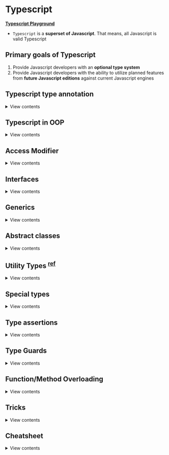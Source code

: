 # Typescript

**[Typescript Playground](https://www.typescriptlang.org/play)**

- `Typescript` is a **superset of Javascript**. That means, all Javascript is valid Typescript

## Primary goals of Typescript

1. Provide Javascript developers with an **optional type system**
2. Provide Javascript developers with the ability to utilize planned features from **future Javascript editions** against current Javascript engines

## Typescript type annotation

<details>
<summary>View contents</summary>

> There are 4 primary types in Typescript

1. Implicit
2. Explicit
3. Structural
4. Ambient

### 1. Connivent Implicit Types

- figure out the types of the variables if they are not explicitly defined

```ts
const age = 18; // implicitly, age is number
```

### 2. Explicit Types

- specify the types of the variables

```ts
const age: number = 18;

// function
function sayHello(name: string): string {
  return `Hello ${name}`;
}

// arrow function
const profile = (name: string, age: number): string => {
  return `${name}'s age is ${age}`;
};

// class
class Greeter {
  name: string;

  constructor(name: string) {
    this.name = name;
  }

  sayHello(): string {
    return `Hello ${this.name}`;
  }
}
```

### 3. Structural Types

#### i. Nominal typing:

```ts
class Fruit {}

class Mango extends Fruit {}

class GreenMango extends Mango {}

// Valid, through subtypes
const greenMangoFruit: Fruit = new GreenMango();

// Valid, through subtypes
const mango: GreenMango = new Mango();

// Valid, explicitly defined as a GreenMango
const greenMango: GreenMango = new GreenMango();
```

#### ii. Duck typing

> If it looks like a Duck and it quacks like a Duck. It must be a Duck.

```ts
interface Comment {
  id: number;
  content: string;
}

interface Reply {
  id: number;
  content: string;
  commentId: number;
}

const comment: Comment = {
  id: 1,
  content: "this is a comment",
};

const reply: Reply = {
  id: 2,
  content: "this is a reply",
  commentId: 1,
};

function postComment(comment: Comment) {
  // Do something
}

// Perfect - exact match
postComment(comment);

// Ok - extra information still alright
postComment(reply);

// Error - missing information
// Type '{ id: number; }' is missing the following properties from
// type 'Comment': content
postComment({ id: 1 });
```

### 4. Ambient Types

```ts
// $ is global variable
declare var $: {
  (selector: string): any;
};

$(".cls").show(); // okay
$(123).show(); // Error
```

</details>

## Typescript in OOP

<details>
<summary>View contents</summary>

```ts
class Point {
  // Instance variables are accessible only through instances of the class.
  // From inside the class, using the this keyword gives us access to the instance variables
  x: number; // instance variable
  y: number;

  constructor(x: number, y: number) {
    // constructor
    this.x = x;
    this.y = y;
  }

  add(point: Point) {
    // method
    return new Point(this.x + point.x, this.y + point.x);
  }
}

class Point3D extends Point {
  z: number;
  // static properties belong to the class themselves,
  // not to instances of the class — objects.
  static instancesCreated = 0; // class variable

  // Readonly properties are properties that can’t be changed once they’ve been set.
  // A read-only property must be initialized at their declaration or in the constructor.
  readonly pointName: string;
  readonly numberOfPoints: number = 5;

  constructor(x: number, y: number, z: number) {
    super(x, y);
    this.z = z;
    Point3D.instancesCreated++;
    this.pointName = "readonlyPoint";
  }

  add(point: Point3D) {
    const point2D = super.add(point);
    return new Point3D(point2D.x, point2D.y, this.z + point.z);
  }
}

const p = new Point3D(0, 10, 20);
console.log(Point3D.instancesCreated);
```

</details>

## Access Modifier

<details>
<summary>View contents</summary>

> There are 3 access modifiers: public, protected and private

A method or member/attribute with a `public` modifier can access through:

- an instance of the class (object)
- inside the containing class (this)

A method or member/attribute with a `private` modifier can access through:

- inside the containing class (this)

A method or member/attribute with a `protected` modifier can access through:

- inside the containing class and subclasses (this)

| Access modifier | Access from other classes? | Access from subclasses? |
| --------------- | -------------------------- | ----------------------- |
| **public**      | yes                        | yes                     |
| **protected**   | no                         | yes                     |
| **private**     | no                         | no                      |

> by default, the property is public if no access modifier is included

</details>
  
## Interfaces
  
<details>
<summary>View contents</summary>

> Interfaces allow us to declare the structure of classes and variables.

```ts
interface ICenter {
  x: number;
  y: number;
}

interface ICircle {
  readonly id: string;
  center: ICenter;
  radius: number;
  color?: string; // optional property
}

interface ICircleWithArea extends ICircle {
  getArea: () => number; // or, getArea(): number
}

class Circle implements ICircleWithArea {
  // Readonly properties are properties that can’t be changed once they’ve been set.
  // A read-only property must be initialized at their declaration or in the constructor.
  readonly counter: number = 0;
  readonly id: string;
  center: ICenter;
  radius: number;

  constructor(center: ICenter, radius: number) {
    this.id = "";
    this.center = center;
    this.radius = radius;
  }

  getArea() {
    return Math.PI * this.radius * this.radius;
  }
}
```

</details>
  
## Generics

<details>
<summary>View contents</summary>

> Generics offer a way to create reusable components. Generics provide a way to make components work with any data type and not restrict to one data type.

```ts
interface Queue<T> {
  data: T[];
  push: (t: T) => void;
  pop: () => T | undefined;
}

interface Monkey {
  name: string;
  color: string;
}

class MonkeyQueue implements Queue<Monkey> {
  data: Monkey[];

  constructor() {
    this.data = [];
  }

  push(t: Monkey): void {
    this.data.push(t);
  }

  pop(): Monkey | undefined {
    return this.data.shift();
  }
}
```

**Generic Class**

```ts
class KeyValuePair<T, U> {
  private key: T;
  private val: U;

  setKeyValue(key: T, val: U): void {
    this.key = key;
    this.val = val;
  }

  display(): void {
    console.log(`Key = ${this.key}, val = ${this.val}`);
  }
}

let kvp1 = new KeyValuePair<number, string>();
kvp1.setKeyValue(1, "Steve");
kvp1.display(); //Output: Key = 1, Val = Steve
```

**Generics Function**

```ts
type Link<T> = {
  value: T;
  next?: Link<T>;
};

function createNode<T>(value: T): Link<T> {
  return { value };
}

const createNodeArrow = <T>(value: T): Link<T> => ({ value });
const createNodeArrowAlt = <T extends unknown>(value: T): Link<T> => ({
  value,
});

const node = createNode<string>("wow");
const anotherNode: Link<number> = createNode(2);
const boolNode = createNode(true);
```

**Extending Generic**

```ts
const greeting = <T extends { name: string }>(obj: T) => {};

greeting({ name: "Foyez", age: 18 });
```

In T, must contain { name: string }. Extra properties are also acceptable.

```ts
function func<T extends {}>(param: T) {}

func(8);
func(null); // error
func(undefined); // error
```

T extends {} accepts anything but `null` and `undefined`.

</details>

## Abstract classes

<details>
<summary>View contents</summary>

- `abstract` classes cannot be directly instantiated. Instead, the user must create some class that inherits from the abstract class.
- abstract members cannot be directly accessed, and a child class must provide the functionality.

```ts
type ITrack = { title: string } | null;

abstract class AudioDevice {
  protected isPlaying: boolean = false;
  protected currentTrack: ITrack = null;

  constructor() {}

  play(track: ITrack): void {
    this.currentTrack = track;
    this.isPlaying = true;
    this.handlePlayCurrentAudioTrack();
  }

  abstract handlePlayCurrentAudioTrack(): void;
}

class Boombox extends AudioDevice {
  constructor() {
    super();
  }

  handlePlayCurrentAudioTrack() {
    // Play through the boombox speakers
  }
}
```

</details>
  
## Utility Types <sup>[ref](https://www.typescriptlang.org/docs/handbook/utility-types.html)</sup>
  
<details>
<summary>View contents</summary>
  
### Partial<Type>
  
> Constructs a type with all properties of Type set to optional. 
  
```ts
interface Todo {
  title: string;
  description: string;
}
 
function updateTodo(todo: Todo, fieldsToUpdate: Partial<Todo>) {
  return { ...todo, ...fieldsToUpdate };
}
 
const todo1 = {
  title: "organize desk",
  description: "clear clutter",
};
 
const todo2 = updateTodo(todo1, {
  description: "throw out trash",
});
```
  
### Required<Type>

> Constructs a type consisting of all properties of Type set to required. The opposite of Partial.

```ts
interface Props {
  a?: number;
  b?: string;
}

const obj: Props = { a: 5 };

const obj2: Required<Props> = { a: 5 }; // Property 'b' is missing in type '{ a: number; }' but required in type 'Required<Props>'.
```

### Readonly<Type>

> Constructs a type with all properties of Type set to readonly, meaning the properties of the constructed type cannot be reassigned.

```ts
interface Todo {
  title: string;
}

const todo: Readonly<Todo> = {
  title: "Delete inactive users",
};

todo.title = "Hello"; // Cannot assign to 'title' because it is a read-only property.
```

### Record<Keys, Type>

> Constructs an object type whose property keys are `Keys` and whose property values are `Type`. This utility can be used to map the properties of a type to another type.

```ts
interface CatInfo {
  age: number;
  breed: string;
}

type CatName = "miffy" | "boris" | "mordred";

const cats: Record<CatName, CatInfo> = {
  miffy: { age: 10, breed: "Persian" },
  boris: { age: 5, breed: "Maine Coon" },
  mordred: { age: 16, breed: "British Shorthair" },
};
```

### Pick<Type, Keys>

> Constructs a type by picking the set of properties `Keys` (string literal or union of string literals) from `Type`.

```ts
interface Todo {
  title: string;
  description: string;
  completed: boolean;
}

type TodoPreview = Pick<Todo, "title" | "completed">;

const todo: TodoPreview = {
  title: "Clean room",
  completed: false,
};
```

### Omit<Type, Keys>

> Constructs a type by picking all properties from `Type` and then removing `Keys` (string literal or union of string literals).

```ts
interface Todo {
  title: string;
  description: string;
  completed: boolean;
  createdAt: number;
}

type TodoPreview = Omit<Todo, "description">;

const todo: TodoPreview = {
  title: "Clean room",
  completed: false,
  createdAt: 1615544252770,
};

type TodoInfo = Omit<Todo, "completed" | "createdAt">;

const todoInfo: TodoInfo = {
  title: "Pick up kids",
  description: "Kindergarten closes at 5pm",
};
```

### ReturnType`<Type>`

> Constructs a type consisting of the return type of **function** Type.

```ts
const greetings = (name: string): string => `Hello, ${name}`;

type funcReturnType = ReturnType<typeof greetings>; // string
```

</details>

## Special types

<details>
<summary>View contents</summary>

### The "type" keyword

```ts
type Person = {
  name: string;
  age: number;
};
```

### Type aliases

```ts
// Primitive
type Name = string;

// Tuple
type Data = [number, string];

// Object
type PointX = { x: number };
type PointY = { y: number };

// Union (Or - At least one required)
type IncompletePoint = PointX | PointY;

// Extends/Intersection (And - All required)
type Point = PointX & PointY;

const pX: PointX = { x: 1 };
const incompletePoint: IncompletePoint = { x: 1 };
const point: Point = { x: 1 }; // Error Property 'y' is missing
// in type '{ x: number; }' but
```

### Enum (enumeration)

> An enum is a way to organize a collection of related values.

```ts
enum Instrument {
  Guitar,
  Bass,
  Keyboard,
  Drums,
}

/*
enum Instrument {
  Guitar = 'GUITAR',
  Bass = 'BASS',
  Keyboard = 'KEYBOARD',
  Drums = 'DRUMS'
}
*/

let instrument = Instrument.Guitar; // or, Instrument[0]

instrument = "screwdriver"; /* Error! Type '"screwdriver"'
is not assignable to type 'Instrument'.
*/
```

### tuple

> tuple is an organized array where type of a fixed number of elements is known

```ts
let contact: [string, number] = ["Foyez", 485743];

contact = ["Ana", 842903, "extra argument"]; /* Error! 
Type '[string, number, string]' is not assignable to type '[string, number]'. */
```

### any

> any is a type that we can used with all types.

```ts
let anything: any = "anyone";
anything = 3;
```

In legacy projects migrating to TypeScript, it’s not uncommon to temporarily type things as any before adding more specific types over time during refactoring.

### void

> void is the absence of having any return type.

```ts
function greet(name: string): void {
  console.log(`Hello, ${name}`);
}
```

### never

> never indicates th values that will never occur.

The never type is used when you are sure that something is never going to occur. For example, you write a function which will not return to its end point.

```ts
type Currencies = "CAD" | "USD" | "EUR";
const getRate = (rate: Currencies) => {
  if (rate === "CAD") {
    return 1.3;
  }
  if (rate === "USD") {
    return 1;
  }
  const neverEver: never = rate; // Type 'string' is not assignable to type 'never'.
  return neverEver;
};
getRate("EUR");
```

```ts
type BaseCourse = {
  name: string;
};
interface FreeCourse extends BaseCourse {
  youtube: string;
  price?: never;
}
interface PaidCourse extends BaseCourse {
  price: number;
  youtube?: never;
}
type Course = FreeCourse | PaidCourse;

const myCourse: Course = {
  // Type '{ name: string; youtube: string; price: number; }' is not assignable to type 'PaidCourse'.
  name: "Typescript",
  youtube: "https://yotube.com",
  price: 40,
};
```

source: wes bos

### unknown

> TypeScript 3.0 introduces the unknown type which is the type-safe counterpart of any. Anything is assignable to unknown, but unknown isn’t assignable to anything but itself and any. No operations are permitted on an unknown without first asserting or narrowing to a more specific type.

```ts
let anyValue: any;
let unknownValue: unknown;

// Anything is assignable to unknown
unknownValue = 5;
unknownValue = "s";
unknownValue = true;

// unknown isn’t assignable to anything but itself and any
let newUnknownValue: unknown = unknownValue;
anyValue = unknownValue;
let num: number = unknownValue; // Type 'unknown' is not assignable to type 'number'.

// No operations are permitted on an unknown without first asserting or narrowing to a more specific type.
anyValue();
if (typeof unknownValue === "function") {
  unknownValue();
}

anyValue++;
if (typeof unknownValue === "number") {
  unknownValue++;
}

anyValue.split("");
if (typeof unknownValue === "string") {
  unknownValue.split("");
}
```

```ts
type I1 = unknown & null; // null
type I2 = unknown & string; // string
type U1 = unknown | null; // unknown
type U2 = unknown | string; // unknown
```

### Literal types

```ts
const GenreTypes: { [index: number]: string } = {
  1: "Metal",
  2: "Rap",
  3: "Pop",
};
```

</details>


## Type assertions

<details>
<summary>View contents</summary>

When we want to change a variable from one type to another such as `unknown` to `number` etc, we use Type assertion. We can either use `<>` angular brackets or `as` keywords to do type assertion. But `as` keyword is recommended.

```ts
let str: unknown = "hello";
const len = (str as string).length;
console.log(len);
```

Typecasting has Runtime support, whereas type assertion has no effect on runtime. It is used by the compiler. 

```ts
interface Person {
  name: string;
  age: number;
}

const person = {} as Person; // or const person <Person>{}
person.name = "Foyez";
```

</details>

## Type Guards

<details>
<summary>View contents</summary>

> Type guards allow us to narrow down the type of an object within a conditional block.

### Typeof Guard

> Using typeof in a conditional block, the compiler will know the type of a variable to be different.

```ts
function example(x: number | boolean) {
  if (typeof x === "number") {
    return x.toFixed(2);
  }

  return x;
}
```

### Instanceof Guard

> We can conditionally rule out type possibilities by asserting if a class is or is not an instance of a particular class.

```ts
class MyResponse {
  header = "header example";
  result = "result example";
  // ...
}

class MyError {
  header = "header example";
  message = "message example";
  // ...
}

function example(x: MyResponse | MyError) {
  function example(x: MyResponse | MyError) {
    if (x instanceof MyResponse) {
      console.log(x.message); // Error! Property 'message' does not exist on type 'MyRespo
      console.log(x.result); // Okay
    } else {
      // TypeScript knows this must be MyError
      console.log(x.message); // Okay
      console.log(x.result); // Error! Property 'result' does not exist on type 'MyError'
    }
  }
}
```

### In Guard

```ts
interface Person {
  name: string
  age: number
}

const person: Person = {
  name; 'Foyez',
  age: 27
}

const checkForName = 'name' in person // true
```

### Type Predict <sup>[guide](https://www.typescriptlang.org/docs/handbook/2/narrowing.html#using-type-predicates)</sup>

```ts
// parameterName is Type
const isString = (text: unknown): text is string =>
  typeof text === "string" || text instanceof String;
```

The general form of a type predicate is `parameterName is Type` where the `parameterName` is the name of the function parameter and `Type` is the targeted type.
\
\
If the type guard function returns true, the TypeScript compiler knows that the tested variable has the type that was defined in the type predicate.
\
\
Before the type guard is called, the actual type of the variable _comment_ is not known:

![Type Predict](./assets/type-predict-1.png)

But after the call, if the code proceeds past the exception (that is the type guard returned true), compiler knows that _comment_ is of the type _string_:

![Type Predict](./assets/type-predict-2.png)

</details>
  
## Function/Method Overloading
  
<details>
<summary>View contents</summary>
  
  ## Function overloading
  
  Suppose, you'd like to make a function that it accepts a string or a list of strings and return a string or a list of strings. There are 2 approaches to do this.
  
  **Approach 1:** Updating the function signature directly
  
  ```ts
  function greet(person: string | string[]): string | string[] {
    if (typeof person === 'string') {
      return `Hello, ${person}!`;
    } 
    if (Array.isArray(person)) {
      return person.map(name => `Hello, ${name}!`);
    }
  
    throw new Error('Unable to greet');
  }
  
  greet('World');          // 'Hello, World!'
  greet(['Jane', 'Joe']);  // ['Hello, Jane!', 'Hello, Joe!']
  ```
  
  **Approach 2:** Define separately all the ways your function can be invoked. This approach is called function overloading. This approach should be used when the function signature is relatively complex and has multiple types involved.
  
  ```ts
  // Overload signatures
  function greet(person: string): string;
  function greet(persons: string[]): string[];

  // Implementation signature
  function greet(person: unknown): unknown {
    if (typeof person === 'string') {
      return `Hello, ${person}!`;
    }
    if (Array.isArray(person)) {
      return person.map(name => `Hello, ${name}!`);
    }
  
    throw new Error('Unable to greet');
  }
  
  greet('World');          // 'Hello, World!'
  greet(['Jane', 'Joe']);  // ['Hello, Jane!', 'Hello, Joe!']
  ```
  
  The `greet()` function has 2 overload signatures and one implementation signature.
  
  ### Method overloading
  
  ```ts
  class Greeter {
    message: string;

    constructor(message: string) {
      this.message = message;
    }

    // Overload signatures
    greet(person: string): string;
    greet(persons: string[]): string[];

    // Implementation signature
    greet(person: unknown): unknown {
      if (typeof person === 'string') {
        return `${this.message}, ${person}!`;
      }
      if (Array.isArray(person)) {
        return person.map(name => `${this.message}, ${name}!`);
      }
  
      throw new Error('Unable to greet');
    }
  }
  
  const hi = new Greeter('Hi');
 
  hi.greet('Angela');       // 'Hi, Angela!'
  hi.greet(['Pam', 'Jim']); // ['Hi, Pam!', 'Hi, Jim!']
  ```
  
  [Function overloading Do's and Don'ts](https://www.typescriptlang.org/docs/handbook/declaration-files/do-s-and-don-ts.html#function-overloads)
  
  source: [A Simple Explanation of Function Overloading in TypeScript](https://dmitripavlutin.com/typescript-function-overloading/)
  
</details>

## Tricks

<details>
<summary>View contents</summary>
  
### Constrained Identity Function (CIF) <sup>[guide](https://kentcdodds.com/blog/how-to-write-a-constrained-identity-function-in-typescript)</sup>

```ts
type OperationFn = (left: number, right: number) => number;
const createOperations = <OperationsType extends Record<string, OperationFn>>(
  opts: OperationsType
) => opts;

const operations = createOperations({
  "+": (left, right) => left + right,
  "-": (left, right) => left - right,
  "*": (left, right) => left * right,
  "/": (left, right) => left / right,
});

const result = operations["-"](10, 4);
console.log(result); // 6
```
  
</details>

## Cheatsheet

<details>
<summary>View contents</summary>

### `keyof` - Get all of the keys from a given type

```ts
type ObjectLiteralType = {
  first: 1;
  second: 2;
};

type Result = keyof ObjectLiteralType; // Inferred Type: "first" | "second"
const k: Result = "second";
```

## Getting the type of a single key

```ts
type Obj = {
  1: "a";
  prop: "c";
};

type Res1 = Obj[1]; // Inferred Type: "a"
const s: Res1 = "a";

type Res2 = Obj[1 | "prop"]; // Inferred Type: "a" | "c"
const s2: Res2 = "c";
```

### Getting the values from an object

```ts
type ObjVal = {
  a: "A";
  b: "B";
};

type Values = ObjVal[keyof ObjVal]; // Inferred Type: "A" | "B"
```

### Union

```ts
type A = "a" | "b";
type B = "b" | "c";
type Union = A | B; // Inferred Type: "a" | "b" | "c"

// Unions with Objects
type ObjTypeA = {
  firstProp: number;
  sharedProp: string;
};

type ObjTypeB = {
  secondProp: boolean;
  sharedProp: string;
};

// Inferred Type: { firstProp: number; secondProp: boolean; sharedProp: string }
type UnionWithObj = ObjTypeA | ObjTypeB;
const t: UnionWithObj = { firstProp: 10, secondProp: false, sharedProp: "hi" };
```

### Intersection - Only what appears in both

```ts
type A1 = "a" | "b" | "c";
type A2 = "b" | "c" | "d";

type Intersection = A1 & A2; // Inferred Type: 'b' | 'c'
```

### Conditionals

```ts
// Ternaries only
type Wrap<T> = T extends { length: number } ? [T] : T;

type IsAssignableTo<A, B> = A extends B ? true : false;

// Type `123` is assignable to type `number`
type Result1 = IsAssignableTo<123, number>; // Inferred Type: true
type Result2 = IsAssignableTo<number, 123>; // Inferred Type: false
```

### Exclude - Removes values from a union

```ts
type Ex<T, U> = T extends U ? never : T;

type Ex1 = Ex<1 | 2 | 3, 2>; // Inferred Type: 1 | 3
type Ex2 = Ex<1 | "a" | 2 | "b", number>; // Inferred Type: 'a' | 'b'
type Ex3 = Ex<1 | "a" | 2 | "b", 1 | "b" | "c">; // Inferred Type: 'a' | 2
```

### Extract - Extracts only specific type of values

```ts
type Extra<T, U> = T extends U ? T : never;

type Extra1 = Extra<1 | "a" | 2 | "b", number>; // Inferred Type: 1 | 2
type Extra2 = Extra<1 | "a" | 2 | "b", 1 | "b">; // 1 | 'b'
```

### `Pick<Types, Keys>` - Pick out certain keys from an object type

```ts
type ObjLiteralType = {
  john: 1;
  paul: 2;
  george: 3;
  ringo: 4;
};

type P = Pick<ObjLiteralType, "george" | "ringo">; // Inferred Type: {george: 2; ringo: 4; }
```

### `Omit<Types, Keys>` - Leave out particular properties

```ts
type ObjLiteralType1 = {
  john: 1;
  paul: 2;
  george: 3;
  ringo: 4;
};

type O = Omit<ObjLiteralType1, "george" | "ringo">; // Inferred Type: {john: 1; paul: 2; }
```

### Accept anything but `null` and `undefined` in Generic

```ts
function func<T extends {}>(param: T) {}

func(8);
func(null); // Argument of type 'null' is not assignable to parameter of type '{}'
func(undefined); // Argument of type 'undefined' is not assignable to parameter of type '{}'
```

### Must contain a specific type with extra properties

```ts
const greeting = <T extends { name: string }>(obj: T) => {};
greeting({ name: "Foyez", age: 18 });
greeting({ age: 18 }); // error
```

### More specify `Union` types

```ts
interface User {
  name: string;
  age: number;
}

interface Admin {
  name: string;
  role: string;
}

function logPersion(person: User | Admin) {
  if (person.age) {
    // Property 'age' does not exist on type 'User | Admin'. Property 'age' does not exist on type 'Admin'
  }
  if ("role" in person) {
    // work with Admin
  }
}
```

### String Manipulation

```ts
type UppercaseWes = Uppercase<"wes">; // WES
type LowercaseWes = Lowercase<"Wes">; // wes
type CapitalizeWes = Capitalize<"wes">; // Wes
type UncapitalizeWes = Uncapitalize<"WEs">; // wEs
```

</details>
